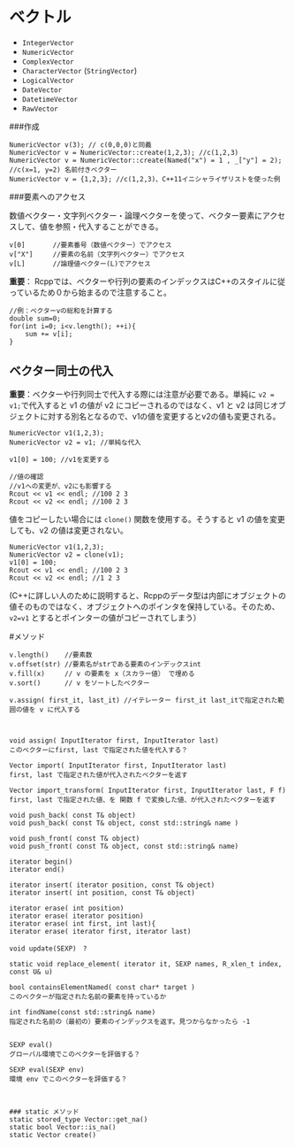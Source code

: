 # ベクトル


* `IntegerVector`
* `NumericVector`
* `ComplexVector`
* `CharacterVector` (`StringVector`)
* `LogicalVector`
* `DateVector`
* `DatetimeVector`
* `RawVector`


###作成

```
NumericVector v(3); // c(0,0,0)と同義
NumericVector v = NumericVector::create(1,2,3); //c(1,2,3) 
NumericVector v = NumericVector::create(Named("x") = 1 , _["y"] = 2); //c(x=1, y=2) 名前付きベクター
NumericVector v = {1,2,3}; //c(1,2,3)、C++11イニシャライザリストを使った例
```



###要素へのアクセス

数値ベクター・文字列ベクター・論理ベクターを使って、ベクター要素にアクセスして、値を参照・代入することができる。

```
v[0]       //要素番号（数値ベクター）でアクセス
v["X"]     //要素の名前（文字列ベクター）でアクセス
v[L]       //論理値ベクター(L)でアクセス
```

**重要**：
Rcppでは、ベクターや行列の要素のインデックスはC++のスタイルに従っているため０から始まるので注意すること。


```
//例：ベクターvの総和を計算する
double sum=0;
for(int i=0; i<v.length(); ++i){
    sum += v[i];
}
```


## ベクター同士の代入
**重要**：ベクターや行列同士で代入する際には注意が必要である。単純に `v2 = v1;`で代入すると v1 の値が v2 にコピーされるのではなく、v1 と v2 は同じオブジェクトに対する別名となるので、v1の値を変更するとv2の値も変更される。

```
NumericVector v1(1,2,3);
NumericVector v2 = v1; //単純な代入

v1[0] = 100; //v1を変更する

//値の確認
//v1への変更が、v2にも影響する
Rcout << v1 << endl; //100 2 3
Rcout << v2 << endl; //100 2 3
```
値をコピーしたい場合には `clone()` 関数を使用する。そうすると v1 の値を変更しても、v2 の値は変更されない。

```
NumericVector v1(1,2,3);
NumericVector v2 = clone(v1);
v1[0] = 100;
Rcout << v1 << endl; //100 2 3
Rcout << v2 << endl; //1 2 3
```

(C++に詳しい人のために説明すると、Rcppのデータ型は内部にオブジェクトの値そのものではなく、オブジェクトへのポインタを保持している。そのため、`v2=v1` とするとポインターの値がコピーされてしまう）



#メソッド

```
v.length()    //要素数
v.offset(str) //要素名がstrである要素のインデックスint
v.fill(x)     // v の要素を x（スカラー値） で埋める
v.sort()      // v をソートしたベクター

v.assign( first_it, last_it) //イテレーター first_it last_itで指定された範囲の値を v に代入する



void assign( InputIterator first, InputIterator last)
このベクターにfirst, last で指定された値を代入する？

Vector import( InputIterator first, InputIterator last)
first, last で指定された値が代入されたベクターを返す

Vector import_transform( InputIterator first, InputIterator last, F f)
first, last で指定された値、を 関数 f で変換した値、が代入されたベクターを返す

void push_back( const T& object)
void push_back( const T& object, const std::string& name )

void push_front( const T& object)
void push_front( const T& object, const std::string& name)

iterator begin()
iterator end()

iterator insert( iterator position, const T& object)
iterator insert( int position, const T& object)

iterator erase( int position)
iterator erase( iterator position)
iterator erase( int first, int last){
iterator erase( iterator first, iterator last)

void update(SEXP)　?

static void replace_element( iterator it, SEXP names, R_xlen_t index, const U& u)

bool containsElementNamed( const char* target )
このベクターが指定された名前の要素を持っているか

int findName(const std::string& name)
指定された名前の（最初の）要素のインデックスを返す。見つからなかったら -1


SEXP eval()
グローバル環境でこのベクターを評価する？

SEXP eval(SEXP env)
環境 env でこのベクターを評価する？



### static メソッド
static stored_type Vector::get_na()
static bool Vector::is_na()
static Vector create()

```